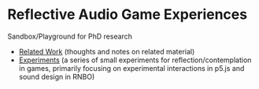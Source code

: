 # Reflective Audio Game Experiences

Sandbox/Playground for PhD research

- [Related Work](relatedWork.md) (thoughts and notes on related material)
- [Experiments](experiments.md) (a series of small experiments for reflection/contemplation in games, primarily 
  focusing on experimental interactions in p5.js and sound design in RNBO)